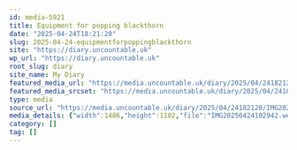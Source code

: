 ```yaml
---
id: media-5921
title: Equipment for popping blackthorn
date: "2025-04-24T18:21:20"
slug: 2025-04-24-equipmentforpoppingblackthorn
site: "https://diary.uncountable.uk"
wp_url: "https://diary.uncountable.uk"
root_slug: diary
site_name: My Diary
featured_media_url: "https://media.uncountable.uk/diary/2025/04/24182120/IMG20250424102942.webp"
featured_media_srcset: "https://media.uncountable.uk/diary/2025/04/24182120/IMG20250424102942-300x222.webp 300w, https://media.uncountable.uk/diary/2025/04/24182120/IMG20250424102942-1024x759.webp 1024w, https://media.uncountable.uk/diary/2025/04/24182120/IMG20250424102942-150x150.webp 150w, https://media.uncountable.uk/diary/2025/04/24182120/IMG20250424102942-640x475.webp 640w, https://media.uncountable.uk/diary/2025/04/24182120/IMG20250424102942.webp 1486w"
type: media
source_url: "https://media.uncountable.uk/diary/2025/04/24182120/IMG20250424102942.webp"
media_details: {"width":1486,"height":1102,"file":"IMG20250424102942.webp","filesize":202402,"sizes":{"medium":{"file":"IMG20250424102942-300x222.webp","width":300,"height":222,"filesize":40128,"mime_type":"image/webp","source_url":"https://media.uncountable.uk/diary/2025/04/24182120/IMG20250424102942-300x222.webp"},"large":{"file":"IMG20250424102942-1024x759.webp","width":1024,"height":759,"filesize":261964,"mime_type":"image/webp","source_url":"https://media.uncountable.uk/diary/2025/04/24182120/IMG20250424102942-1024x759.webp"},"thumbnail":{"file":"IMG20250424102942-150x150.webp","width":150,"height":150,"filesize":22086,"mime_type":"image/webp","source_url":"https://media.uncountable.uk/diary/2025/04/24182120/IMG20250424102942-150x150.webp"},"mobwidth":{"file":"IMG20250424102942-640x475.webp","width":640,"height":475,"filesize":128194,"mime_type":"image/webp","source_url":"https://media.uncountable.uk/diary/2025/04/24182120/IMG20250424102942-640x475.webp"},"full":{"file":"IMG20250424102942.webp","width":1486,"height":1102,"mime_type":"image/webp","source_url":"https://media.uncountable.uk/diary/2025/04/24182120/IMG20250424102942.webp"}},"image_meta":{"aperture":"0","credit":"","camera":"","caption":"","created_timestamp":"0","copyright":"","focal_length":"0","iso":"0","shutter_speed":"0","title":"","orientation":"0","keywords":[]}}
category: []
tag: []
---
```


